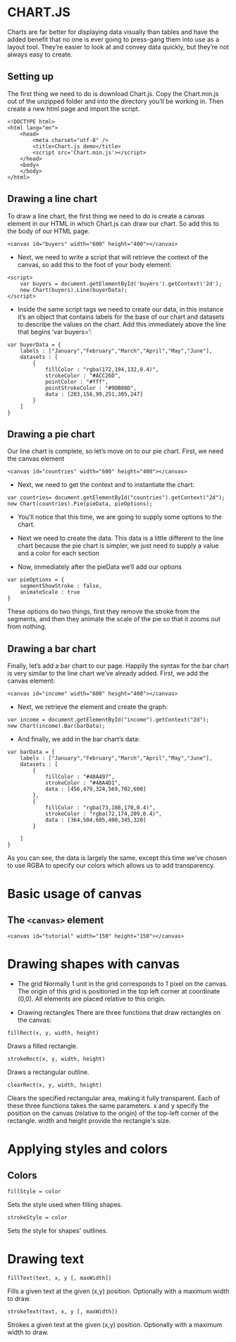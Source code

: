 # CHART.JS
Charts are far better for displaying data visually than tables and have the added benefit that no one is ever going to press-gang them into use as a layout tool. They’re easier to look at and convey data quickly, but they’re not always easy to create.

## Setting up
The first thing we need to do is download Chart.js. Copy the Chart.min.js out of the unzipped folder and into the directory you’ll be working in. Then create a new html page and import the script.

```
<!DOCTYPE html>
<html lang="en">
    <head>
        <meta charset="utf-8" />
        <title>Chart.js demo</title>
        <script src='Chart.min.js'></script>
    </head>
    <body>
    </body>
</html>
```
## Drawing a line chart
To draw a line chart, the first thing we need to do is create a canvas element in our HTML in which Chart.js can draw our chart. So add this to the body of our HTML page.

```
<canvas id="buyers" width="600" height="400"></canvas>
```

* Next, we need to write a script that will retrieve the context of the canvas, so add this to the foot of your body element:

```
<script>
    var buyers = document.getElementById('buyers').getContext('2d');
    new Chart(buyers).Line(buyerData);
</script>
```

* Inside the same script tags we need to create our data, in this instance it’s an object that contains labels for the base of our chart and datasets to describe the values on the chart. Add this immediately above the line that begins ‘var buyers=’:

```
var buyerData = {
	labels : ["January","February","March","April","May","June"],
	datasets : [
		{
			fillColor : "rgba(172,194,132,0.4)",
			strokeColor : "#ACC26D",
			pointColor : "#fff",
			pointStrokeColor : "#9DB86D",
			data : [203,156,99,251,305,247]
		}
	]
}
```

## Drawing a pie chart
Our line chart is complete, so let’s move on to our pie chart. First, we need the canvas element

```
<canvas id="countries" width="600" height="400"></canvas>
```

* Next, we need to get the context and to instantiate the chart:

```
var countries= document.getElementById("countries").getContext("2d");
new Chart(countries).Pie(pieData, pieOptions);
```

* You’ll notice that this time, we are going to supply some options to the chart.

* Next we need to create the data. This data is a little different to the line chart because the pie chart is simpler, we just need to supply a value and a color for each section

* Now, immediately after the pieData we’ll add our options

```
var pieOptions = {
	segmentShowStroke : false,
	animateScale : true
}
```

These options do two things, first they remove the stroke from the segments, and then they animate the scale of the pie so that it zooms out from nothing.

## Drawing a bar chart

Finally, let’s add  a bar chart to our page. Happily the syntax for the bar chart is very similar to the line chart we’ve already added. First, we add the canvas element:

```
<canvas id="income" width="600" height="400"></canvas>
```

* Next, we retrieve the element and create the graph:

```
var income = document.getElementById("income").getContext("2d");
new Chart(income).Bar(barData);
```

* And finally, we add in the bar chart’s data:

```
var barData = {
	labels : ["January","February","March","April","May","June"],
	datasets : [
		{
			fillColor : "#48A497",
			strokeColor : "#48A4D1",
			data : [456,479,324,569,702,600]
		},
		{
			fillColor : "rgba(73,188,170,0.4)",
			strokeColor : "rgba(72,174,209,0.4)",
			data : [364,504,605,400,345,320]
		}

	]
}
```
As you can see, the data is largely the same, except this time we’ve chosen to use RGBA to specify our colors which allows us to add transparency.

# Basic usage of canvas

## The `<canvas>` element

```
<canvas id="tutorial" width="150" height="150"></canvas>
```

# Drawing shapes with canvas
* The grid
 Normally 1 unit in the grid corresponds to 1 pixel on the canvas. The origin of this grid is positioned in the top left corner at coordinate (0,0). All elements are placed relative to this origin. 

* Drawing rectangles
 There are three functions that draw rectangles on the canvas:

`fillRect(x, y, width, height)`

Draws a filled rectangle.

`strokeRect(x, y, width, height)`

Draws a rectangular outline.

`clearRect(x, y, width, height)`

Clears the specified rectangular area, making it fully transparent.
Each of these three functions takes the same parameters. x and y specify the position on the canvas (relative to the origin) of the top-left corner of the rectangle. width and height provide the rectangle's size.

# Applying styles and colors
## Colors

`fillStyle = color`

Sets the style used when filling shapes.

`strokeStyle = color`

Sets the style for shapes' outlines.

# Drawing text

`fillText(text, x, y [, maxWidth])`

Fills a given text at the given (x,y) position. Optionally with a maximum width to draw.

`strokeText(text, x, y [, maxWidth])`

Strokes a given text at the given (x,y) position. Optionally with a maximum width to draw.

